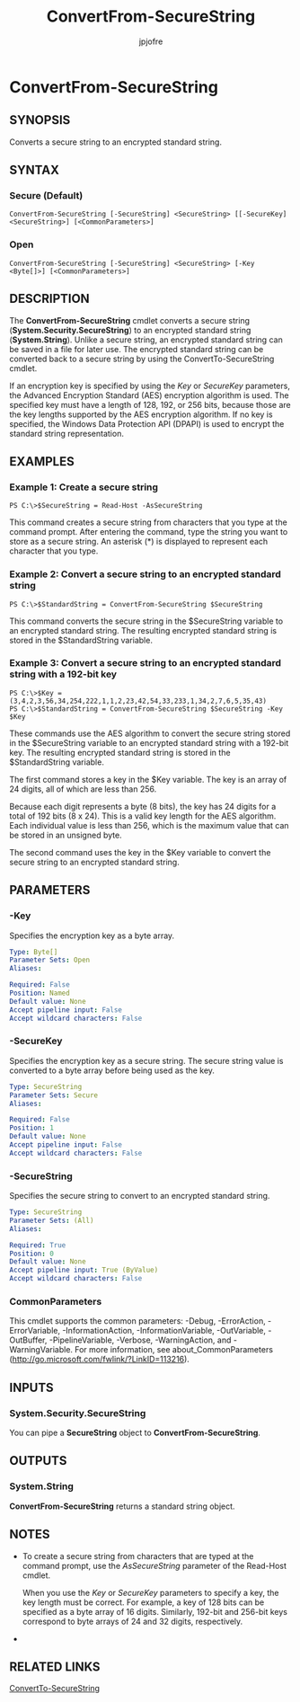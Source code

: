 ﻿---
author: jpjofre
description: 
external help file: Microsoft.PowerShell.Security.dll-Help.xml
keywords: powershell, cmdlet
manager: carolz
ms.date: 2016-10-11
ms.prod: powershell
ms.technology: powershell
ms.topic: reference
online version: http://go.microsoft.com/fwlink/?LinkId=821708
schema: 2.0.0
title: ConvertFrom-SecureString
---

# ConvertFrom-SecureString

## SYNOPSIS
Converts a secure string to an encrypted standard string.

## SYNTAX

### Secure (Default)
```
ConvertFrom-SecureString [-SecureString] <SecureString> [[-SecureKey] <SecureString>] [<CommonParameters>]
```

### Open
```
ConvertFrom-SecureString [-SecureString] <SecureString> [-Key <Byte[]>] [<CommonParameters>]
```

## DESCRIPTION
The **ConvertFrom-SecureString** cmdlet converts a secure string (**System.Security.SecureString**) to an encrypted standard string (**System.String**).
Unlike a secure string, an encrypted standard string can be saved in a file for later use.
The encrypted standard string can be converted back to a secure string by using the ConvertTo-SecureString cmdlet.

If an encryption key is specified by using the *Key* or *SecureKey* parameters, the Advanced Encryption Standard (AES) encryption algorithm is used.
The specified key must have a length of 128, 192, or 256 bits, because those are the key lengths supported by the AES encryption algorithm.
If no key is specified, the Windows Data Protection API (DPAPI) is used to encrypt the standard string representation.

## EXAMPLES

### Example 1: Create a secure string
```
PS C:\>$SecureString = Read-Host -AsSecureString
```

This command creates a secure string from characters that you type at the command prompt.
After entering the command, type the string you want to store as a secure string.
An asterisk (*) is displayed to represent each character that you type.

### Example 2: Convert a secure string to an encrypted standard string
```
PS C:\>$StandardString = ConvertFrom-SecureString $SecureString
```

This command converts the secure string in the $SecureString variable to an encrypted standard string.
The resulting encrypted standard string is stored in the $StandardString variable.

### Example 3: Convert a secure string to an encrypted standard string with a 192-bit key
```
PS C:\>$Key = (3,4,2,3,56,34,254,222,1,1,2,23,42,54,33,233,1,34,2,7,6,5,35,43)
PS C:\>$StandardString = ConvertFrom-SecureString $SecureString -Key $Key
```

These commands use the AES algorithm to convert the secure string stored in the $SecureString variable to an encrypted standard string with a 192-bit key.
The resulting encrypted standard string is stored in the $StandardString variable.

The first command stores a key in the $Key variable.
The key is an array of 24 digits, all of which are less than 256.

Because each digit represents a byte (8 bits), the key has 24 digits for a total of 192 bits (8 x 24).
This is a valid key length for the AES algorithm.
Each individual value is less than 256, which is the maximum value that can be stored in an unsigned byte.

The second command uses the key in the $Key variable to convert the secure string to an encrypted standard string.

## PARAMETERS

### -Key
Specifies the encryption key as a byte array.

```yaml
Type: Byte[]
Parameter Sets: Open
Aliases: 

Required: False
Position: Named
Default value: None
Accept pipeline input: False
Accept wildcard characters: False
```

### -SecureKey
Specifies the encryption key as a secure string.
The secure string value is converted to a byte array before being used as the key.

```yaml
Type: SecureString
Parameter Sets: Secure
Aliases: 

Required: False
Position: 1
Default value: None
Accept pipeline input: False
Accept wildcard characters: False
```

### -SecureString
Specifies the secure string to convert to an encrypted standard string.

```yaml
Type: SecureString
Parameter Sets: (All)
Aliases: 

Required: True
Position: 0
Default value: None
Accept pipeline input: True (ByValue)
Accept wildcard characters: False
```

### CommonParameters
This cmdlet supports the common parameters: -Debug, -ErrorAction, -ErrorVariable, -InformationAction, -InformationVariable, -OutVariable, -OutBuffer, -PipelineVariable, -Verbose, -WarningAction, and -WarningVariable. For more information, see about_CommonParameters (http://go.microsoft.com/fwlink/?LinkID=113216).

## INPUTS

### System.Security.SecureString
You can pipe a **SecureString** object to **ConvertFrom-SecureString**.

## OUTPUTS

### System.String
**ConvertFrom-SecureString** returns a standard string object.

## NOTES
* To create a secure string from characters that are typed at the command prompt, use the *AsSecureString* parameter of the Read-Host cmdlet.

  When you use the *Key* or *SecureKey* parameters to specify a key, the key length must be correct.
For example, a key of 128 bits can be specified as a byte array of 16 digits.
Similarly, 192-bit and 256-bit keys correspond to byte arrays of 24 and 32 digits, respectively.

*

## RELATED LINKS

[ConvertTo-SecureString](ConvertTo-SecureString.md)

